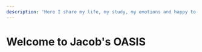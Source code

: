 ```yaml
---
description: 'Here I share my life, my study, my emotions and happy to know you guys~~'
---
```


# Welcome to Jacob's OASIS

